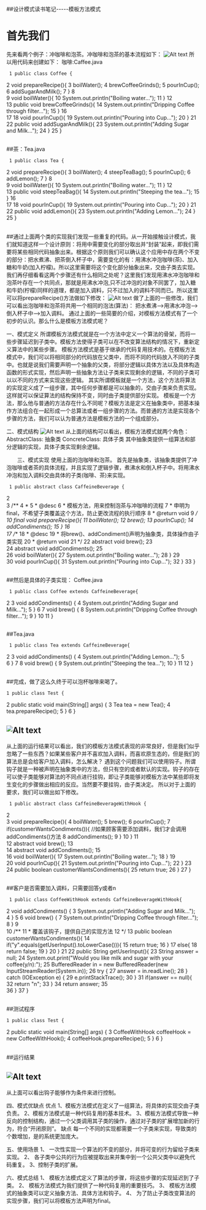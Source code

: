 ##设计模式读书笔记-----模板方法模式     <h1>首先我们</h1>先来看两个例子：冲咖啡和泡茶。冲咖啡和泡茶的基本流程如下： ![Alt text](../md/img/30225142-973dd69081bd485aa685bf721da4bf7b.jpg)    所以用代码来创建如下：    咖啡:Caffee.java	 1 public class Coffee { 2     void prepareRecipe(){ 3         boilWater(); 4         brewCoffeeGrinds(); 5         pourInCup(); 6         addSugarAndMilk(); 7     	} 8      9     void boilWater(){10         System.out.println("Boiling water...");11     	}12     13     public void brewCoffeeGrinds(){14         System.out.println("Dripping Coffee through filter...");15     	}16     17 18     void pourInCup(){19         System.out.println("Pouring into Cup...");20     	}21     22     public void addSugarAndMilk(){23         System.out.println("Adding Sugar and Milk...");24     	}25 	}

##
##茶：Tea.java	 1 public class Tea { 2     void prepareRecipe(){ 3         boilWater(); 4         steepTeaBag(); 5         pourInCup(); 6         addLemon(); 7     	} 8      9     void boilWater(){10         System.out.println("Boiling water...");11     	}12     13     public void steepTeaBag(){14         System.out.println("Steeping the tea...");15     	}16     17 18     void pourInCup(){19         System.out.println("Pouring into Cup...");20     	}21     22     public void addLemon(){23         System.out.println("Adding Lemon...");24     	}25 	}

##
##通过上面两个类的实现我们发现一些重复的代码。从一开始接触设计模式，我们就知道这样一个设计原则：将用中需要变化的部分取出并“封装”起来，即我们需要将某些相同代码抽象出来。根据这个原则我们可以确认这个应用中存在两个不变的部分：把水煮沸、把茶倒入杯子中，需要变化的有：用沸水冲泡咖啡(茶)、加入糖和牛奶(加入柠檬)。所以这里需要将这个变化部分抽象出来，交由子类去实现。    我们再仔细看看这两个步骤还有什么相同之处呢？这里我们发现用沸水冲泡咖啡和泡茶叶存在一个共同点，那就是用沸水冲泡,只不过冲泡的对象不同罢了，加入糖和牛奶(柠檬)同样的道理，都是加入调料，只不过加入的调料不同而已。所以这里可以将prepareRecipe()方法做如下修改： ![Alt text](../md/img/30225302-e4d771b85c3e4f638f44678424e66d94.jpg)    做了上面的一些修改，我们可以看出泡咖啡和泡茶将共用一个相同的泡法(算法)：    把水煮沸——>用沸水冲泡——>倒入杯子中——>加入调料。    通过上面的一些简要的介绍，对模板方法模式有了一个初步的认识。那么什么是模板方法模式呢？一、模式定义    所谓模板方法模式就是在一个方法中定义一个算法的骨架，而将一些步骤延迟到子类中。模板方法使得子类可以在不改变算法结构的情况下，重新定义算法中的某些步骤。    模板方法模式是基于继承的代码复用技术的。在模板方法模式中，我们可以将相同部分的代码放在父类中，而将不同的代码放入不同的子类中。也就是说我们需要声明一个抽象的父类，将部分逻辑以具体方法以及具体构造函数的形式实现，然后声明一些抽象方法让子类来实现剩余的逻辑，不同的子类可以以不同的方式来实现这些逻辑。    其实所谓模板就是一个方法，这个方法将算法的实现定义成了一组步骤，其中任何步骤都是可以抽象的，交由子类来负责实现。这样就可以保证算法的结构保持不变，同时由子类提供部分实现。    模板是一个方法，那么他与普通的方法存在什么不同呢？模板方法是定义在抽象类中，把基本操作方法组合在一起形成一个总算法或者一组步骤的方法。而普通的方法是实现各个步骤的方法，我们可以认为普通方法是模板方法的一个组成部分。二、模式结构 ![Alt text](../md/img/30225336-c88c038bf93f44808a2a281edb3899b7.jpg)    从上面的结构可以看出，模板方法模式就两个角色：    AbstractClass: 抽象类     ConcreteClass: 具体子类    其中抽象类提供一组算法和部分逻辑的实现，具体子类实现剩余逻辑。　　三、模式实现    使用上面的泡咖啡和泡茶。    首先是抽象类，该抽象类提供了冲泡咖啡或者茶的具体流程，并且实现了逻辑步骤，煮沸水和倒入杯子中。将用沸水冲泡和加入调料交由具体的子类(咖啡、茶)来实现。	 1 public abstract class CaffeineBeverage { 2      3     /** 4      *  5      * @desc  6      *             模板方法，用来控制泡茶与冲咖啡的流程 7      *             申明为final，不希望子类覆盖这个方法，防止更改流程的执行顺序 8      * @return void 9      */10     final void prepareRecipe(){11         boilWater();12         brew();13         pourInCup();14         addCondiments();15     	}16     17     /**18      * @desc 19      *          将brew()、addCondiment()声明为抽象类，具体操作由子类实现20      * @return void21      */22     abstract void brew();23     24     abstract void addCondiments();25     26     void boilWater(){27         System.out.println("Boiling water...");28     	}29     30     void pourInCup(){31         System.out.println("Pouring into Cup...");32     	}33 	}

##
##然后是具体的子类实现：    Coffee.java	 1 public class Coffee extends CaffeineBeverage{ 2  3     void addCondiments() { 4         System.out.println("Adding Sugar and Milk..."); 5     	} 6  7     void brew() { 8         System.out.println("Dripping Coffee through filter..."); 9     	}10 11 	}

##
##Tea.java	 1 public class Tea extends CaffeineBeverage{ 2  3     void addCondiments() { 4         System.out.println("Adding Lemon..."); 5          6     	} 7  8     void brew() { 9         System.out.println("Steeping the tea...");10     	}11 12 	}

##
##完成，做了这么久终于可以泡杯咖啡来喝了。	1 public class Test {2     public static void main(String[] args) {3         Tea tea = new Tea();4         tea.prepareRecipe();5     	}6 	}

##
## ![Alt text](../md/img/30225450-50575866cf8944cb87ea6fd408fa8a99.jpg)从上面的运行结果可以看出，我们的模板方法模式表现的非常良好，但是我们似乎忽略了一些东西？如果某些客户并不喜欢加入调料，而喜欢原生态的，但是我们的算法总是会给客户加入调料，怎么解决？    遇到这个问题我们可以使用钩子。所谓钩子就是一种被声明在抽象类中的方法，但只有空的或者默认的实现。钩子的存在可以使子类能够对算法的不同点进行挂钩，即让子类能够对模板方法中某些即将发生变化的步骤做出相应的反应。当然要不要挂钩，由子类决定。    所以对于上面的要求，我们可以做出如下修改。	 1 public abstract class CaffeineBeverageWithHook { 2      3     void prepareRecipe(){ 4         boilWater(); 5         brew(); 6         pourInCup(); 7         if(customerWantsCondiments()){    //如果顾客需要添加调料，我们才会调用addCondiments()方法 8             addCondiments(); 9         	}10     	}11     12     abstract void brew();13     14     abstract void addCondiments();15     16     void boilWater(){17         System.out.println("Boiling water...");18     	}19     20     void pourInCup(){21         System.out.println("Pouring into Cup...");22     	}23     24     public boolean customerWantsCondiments(){25         return true;26     	}27 	}

##
##客户是否需要加入调料，只需要回答y或者n	 1 public class CoffeeWithHook extends CaffeineBeverageWithHook{ 2     void addCondiments() { 3         System.out.println("Adding Sugar and Milk..."); 4     	} 5  6     void brew() { 7         System.out.println("Dripping Coffee through filter..."); 8     	} 9     10     /**11      * 覆盖该钩子，提供自己的实现方法12      */13     public boolean customerWantsCondiments(){14         if("y".equals(getUserInput().toLowerCase())){15             return true;16         	}17         else{18             return false;19         	}20     	}21 22     public String getUserInput(){23         String answer = null;24         System.out.print("Would you like milk and sugar with your coffee(y/n):");25         BufferedReader in = new BufferedReader(new InputStreamReader(System.in));26         try {27             answer = in.readLine();28         	} catch (IOException e) {29             e.printStackTrace();30         	}31         if(answer == null){32             return "n";33         	}34         return answer;35         36     	}37 	}

##
##测试程序	1 public class Test {2     public static void main(String[] args) {3         CoffeeWithHook coffeeHook = new CoffeeWithHook();4         coffeeHook.prepareRecipe();5     	}6 	}    

##
##运行结果

##
## ![Alt text](../md/img/30225723-3235b30a879d4ceeb9427a31690e429c.jpg) 从上面可以看出钩子能够作为条件来进行控制。四、模式优缺点     优点     1、模板方法模式在定义了一组算法，将具体的实现交由子类负责。     2、模板方法模式是一种代码复用的基本技术。     3、模板方法模式导致一种反向的控制结构，通过一个父类调用其子类的操作，通过对子类的扩展增加新的行为，符合“开闭原则”。    缺点     每一个不同的实现都需要一个子类来实现，导致类的个数增加，是的系统更加庞大。五、使用场景     1、 一次性实现一个算法的不变的部分，并将可变的行为留给子类来实现。     2、 各子类中公共的行为应被提取出来并集中到一个公共父类中以避免代码重复。     3、控制子类的扩展。六、模式总结     1、 模板方法模式定义了算法的步骤，将这些步骤的实现延迟到了子类。     2、 模板方法模式为我们提供了一种代码复用的重要技巧。     3、 模板方法模式的抽象类可以定义抽象方法、具体方法和钩子。   4、 为了防止子类改变算法的实现步骤，我们可以将模板方法声明为final。